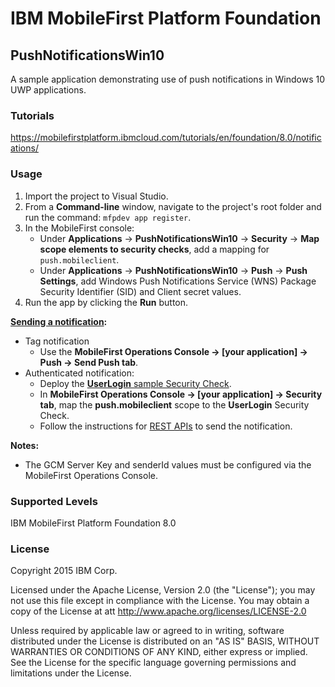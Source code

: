 IBM MobileFirst Platform Foundation
===
## PushNotificationsWin10
A sample application demonstrating use of push notifications in Windows 10 UWP applications.

### Tutorials
https://mobilefirstplatform.ibmcloud.com/tutorials/en/foundation/8.0/notifications/

### Usage

1. Import the project to Visual Studio.
2. From a **Command-line** window, navigate to the project's root folder and run the command: `mfpdev app register`.
3. In the MobileFirst console:
	* Under **Applications** → **PushNotificationsWin10** → **Security** → **Map scope elements to security checks**, add a mapping for `push.mobileclient`.
	* Under **Applications** → **PushNotificationsWin10** → **Push** → **Push Settings**, add Windows Push Notifications Service (WNS) Package Security Identifier (SID) and Client secret values.
5. Run the app by clicking the **Run** button.

**[Sending a notification](https://mobilefirstplatform.ibmcloud.com/tutorials/en/foundation/8.0/notifications/sending-push-notifications):**

* Tag notification
    * Use the **MobileFirst Operations Console → [your application] → Push → Send Push tab**.
* Authenticated notification:
    * Deploy the [**UserLogin** sample Security Check](https://mobilefirstplatform.ibmcloud.com/tutorials/en/foundation/8.0/authentication-and-security/user-authentication/security-check).
    * In **MobileFirst Operations Console → [your application] → Security tab**, map the **push.mobileclient** scope to the **UserLogin** Security Check.
    * Follow the instructions for [REST APIs](https://mobilefirstplatform.ibmcloud.com/tutorials/en/foundation/8.0/notifications/sending-push-notifications#rest-apis) to send the notification.

**Notes:**

* The GCM Server Key and senderId values must be configured via the MobileFirst Operations Console.

### Supported Levels
IBM MobileFirst Platform Foundation 8.0

### License
Copyright 2015 IBM Corp.

Licensed under the Apache License, Version 2.0 (the "License");
you may not use this file except in compliance with the License.
You may obtain a copy of the License at
att
http://www.apache.org/licenses/LICENSE-2.0

Unless required by applicable law or agreed to in writing, software
distributed under the License is distributed on an "AS IS" BASIS,
WITHOUT WARRANTIES OR CONDITIONS OF ANY KIND, either express or implied.
See the License for the specific language governing permissions and
limitations under the License.
